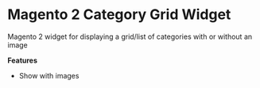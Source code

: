 # Magento 2 Category Grid Widget
Magento 2 widget for displaying a grid/list of categories with or without an image


<strong>Features</strong>
<ul>
<li>Show with images</li>
</ul>
